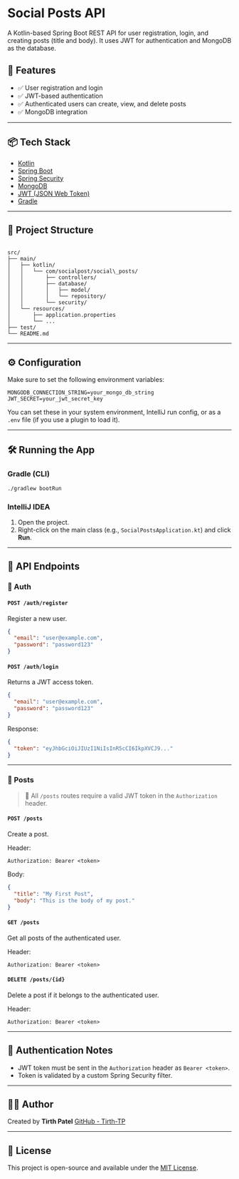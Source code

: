# Social Posts API

A Kotlin-based Spring Boot REST API for user registration, login, and creating posts (title and body). It uses JWT for authentication and MongoDB as the database.


## 🚀 Features

- ✅ User registration and login
- ✅ JWT-based authentication
- ✅ Authenticated users can create, view, and delete posts
- ✅ MongoDB integration

---

## 📦 Tech Stack

- [Kotlin](https://kotlinlang.org/)
- [Spring Boot](https://spring.io/projects/spring-boot)
- [Spring Security](https://spring.io/projects/spring-security)
- [MongoDB](https://www.mongodb.com/)
- [JWT (JSON Web Token)](https://jwt.io/)
- [Gradle](https://gradle.org/)

---

## 📁 Project Structure

```

src/
├── main/
│   ├── kotlin/
│   │   └── com/socialpost/social\_posts/
│   │       ├── controllers/
│   │       ├── database/
│   │       │   ├── model/
│   │       │   └── repository/
│   │       └── security/
│   └── resources/
│       ├── application.properties
│       └── ...
├── test/
└── README.md

````

---

## ⚙️ Configuration

Make sure to set the following environment variables:

```env
MONGODB_CONNECTION_STRING=your_mongo_db_string
JWT_SECRET=your_jwt_secret_key
````

You can set these in your system environment, IntelliJ run config, or as a `.env` file (if you use a plugin to load it).

---

## 🛠️ Running the App

### Gradle (CLI)

```bash
./gradlew bootRun
```

### IntelliJ IDEA

1. Open the project.
2. Right-click on the main class (e.g., `SocialPostsApplication.kt`) and click **Run**.

---

## 🧪 API Endpoints

### 🔐 Auth

#### `POST /auth/register`

Register a new user.

```json
{
  "email": "user@example.com",
  "password": "password123"
}
```

#### `POST /auth/login`

Returns a JWT access token.

```json
{
  "email": "user@example.com",
  "password": "password123"
}
```

Response:

```json
{
  "token": "eyJhbGciOiJIUzI1NiIsInR5cCI6IkpXVCJ9..."
}
```

---

### 📝 Posts

> 🔐 All `/posts` routes require a valid JWT token in the `Authorization` header.

#### `POST /posts`

Create a post.

Header:

```
Authorization: Bearer <token>
```

Body:

```json
{
  "title": "My First Post",
  "body": "This is the body of my post."
}
```

#### `GET /posts`

Get all posts of the authenticated user.

Header:

```
Authorization: Bearer <token>
```

#### `DELETE /posts/{id}`

Delete a post if it belongs to the authenticated user.

Header:

```
Authorization: Bearer <token>
```

---

## 🔐 Authentication Notes

* JWT token must be sent in the `Authorization` header as `Bearer <token>`.
* Token is validated by a custom Spring Security filter.

---

## 🧑‍💻 Author

Created by **Tirth Patel**
[GitHub - Tirth-TP](https://github.com/Tirth-TP)

---

## 📄 License

This project is open-source and available under the [MIT License](./LICENSE).
